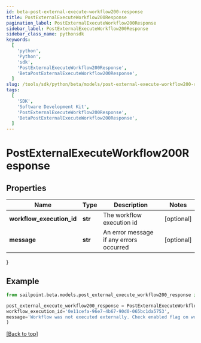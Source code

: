 ```yaml
---
id: beta-post-external-execute-workflow200-response
title: PostExternalExecuteWorkflow200Response
pagination_label: PostExternalExecuteWorkflow200Response
sidebar_label: PostExternalExecuteWorkflow200Response
sidebar_class_name: pythonsdk
keywords:
  [
    'python',
    'Python',
    'sdk',
    'PostExternalExecuteWorkflow200Response',
    'BetaPostExternalExecuteWorkflow200Response',
  ]
slug: /tools/sdk/python/beta/models/post-external-execute-workflow200-response
tags:
  [
    'SDK',
    'Software Development Kit',
    'PostExternalExecuteWorkflow200Response',
    'BetaPostExternalExecuteWorkflow200Response',
  ]
---
```


# PostExternalExecuteWorkflow200Response

## Properties

| Name | Type | Description | Notes |
| --- | --- | --- | --- |
| **workflow_execution_id** | **str** | The workflow execution id | [optional] |
| **message** | **str** | An error message if any errors occurred | [optional] |

}

## Example

```python
from sailpoint.beta.models.post_external_execute_workflow200_response import PostExternalExecuteWorkflow200Response

post_external_execute_workflow200_response = PostExternalExecuteWorkflow200Response(
workflow_execution_id='0e11cefa-96e7-4b67-90d0-065bc1da5753',
message='Workflow was not executed externally. Check enabled flag on workflow definition'
)

```

[[Back to top]](#)

